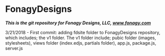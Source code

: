 # FonagyDesigns

***This is the git repository for Fonagy Designs, LLC, www.fonagy.com***

3/21/2018 - First commit: adding fdsite folder to FonagyDesigns repository, which includes; the v1 folder.
            The v1 folder include; pubic folder (images, stylesheets), views folder (index.edjs, partials folder), app.js, package.js, server.js
